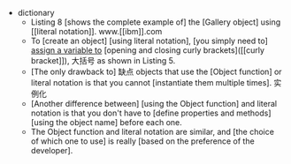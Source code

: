- dictionary 
    - Listing 8 [shows the complete example of] the [Gallery object] using [[literal notation]]. www.[[ibm]].com
    - To [create an object] [using literal notation], [you simply need to] [assign a variable to](((hz_qLhh41))) [opening and closing curly brackets]([[curly bracket]]), 大括号 as shown in Listing 5. 
    - [The only drawback to] 缺点 objects that use the [Object function] or literal notation is that you cannot [instantiate them multiple times]. 实例化
    - [Another difference between] [using the Object function] and literal notation is that you don't have to [define properties and methods] [using the object name] before each one. 
    - The Object function and literal notation are similar, and [the choice of which one to use] is really [based on the preference of the developer]. 
